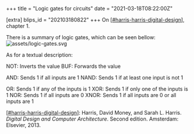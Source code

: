 +++
title = "Logic gates for circuits"
date = "2021-03-18T08:22:00Z"

[extra]
blips_id = "202103180822"
+++
On [[#harris-harris-digital-design](/blips/tags/harris-harris-digital-design)], chapter 1.

There is a summary of logic gates, which can be seen bellow:
![assets/logic-gates.svg](/blips/assets-logic-gates-svg)

As for a textual description:

NOT: Inverts the value
BUF: Forwards the value

AND: Sends 1 if all inputs are 1
NAND: Sends 1 if at least one input is not 1

OR: Sends 1 if any of the inputs is 1
XOR: Sends 1 if only one of the inputs is 1
NOR: Sends 1 if all inputs are 0
XNOR: Sends 1 if all inputs are 0 or all inputs are 1

[[#harris-harris-digital-design](/blips/tags/harris-harris-digital-design)]: Harris, David Money, and Sarah L. Harris. _Digital Design and Computer Architecture_. Second edition. Amsterdam: Elsevier, 2013. 
